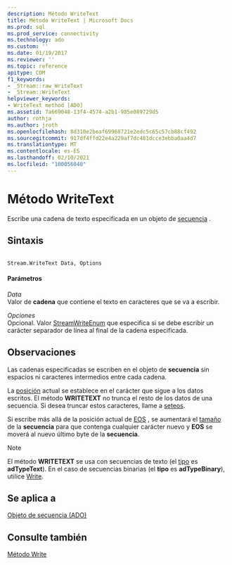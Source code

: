 ```yaml
---
description: Método WriteText
title: Método WriteText | Microsoft Docs
ms.prod: sql
ms.prod_service: connectivity
ms.technology: ado
ms.custom: ''
ms.date: 01/19/2017
ms.reviewer: ''
ms.topic: reference
apitype: COM
f1_keywords:
- _Stream::raw_WriteText
- _Stream::WriteText
helpviewer_keywords:
- WriteText method [ADO]
ms.assetid: 7a669048-13f4-4574-a2b1-985e089729d5
author: rothja
ms.author: jroth
ms.openlocfilehash: 8d310e2beaf69968721e2edc5c65c57cb88cf492
ms.sourcegitcommit: 917df4ffd22e4a229af7dc481dcce3ebba0aa4d7
ms.translationtype: MT
ms.contentlocale: es-ES
ms.lasthandoff: 02/10/2021
ms.locfileid: "100056040"
---
```

# <a name="writetext-method"></a>Método WriteText
Escribe una cadena de texto especificada en un objeto de [secuencia](./stream-object-ado.md) .  
  
## <a name="syntax"></a>Sintaxis  
  
```  
  
Stream.WriteText Data, Options  
```  
  
#### <a name="parameters"></a>Parámetros  
 *Data*  
 Valor de **cadena** que contiene el texto en caracteres que se va a escribir.  
  
 *Opciones*  
 Opcional. Valor [StreamWriteEnum](./streamwriteenum.md) que especifica si se debe escribir un carácter separador de línea al final de la cadena especificada.  
  
## <a name="remarks"></a>Observaciones  
 Las cadenas especificadas se escriben en el objeto de **secuencia** sin espacios ni caracteres intermedios entre cada cadena.  
  
 La [posición](./position-property-ado.md) actual se establece en el carácter que sigue a los datos escritos. El método **WRITETEXT** no trunca el resto de los datos de una secuencia. Si desea truncar estos caracteres, llame a [seteos](./seteos-method.md).  
  
 Si escribe más allá de la posición actual de [EOS](./eos-property.md) , se aumentará el [tamaño](./size-property-ado-stream.md) de la **secuencia** para que contenga cualquier carácter nuevo y **EOS** se moverá al nuevo último byte de la **secuencia**.  
  
> [!NOTE]
>  El método **WRITETEXT** se usa con secuencias de texto (el [tipo](./type-property-ado-stream.md) es **adTypeText**). En el caso de secuencias binarias (el **tipo** es **adTypeBinary**), utilice [Write](./write-method.md).  
  
## <a name="applies-to"></a>Se aplica a  
 [Objeto de secuencia (ADO)](./stream-object-ado.md)  
  
## <a name="see-also"></a>Consulte también  
 [Método Write](./write-method.md)
